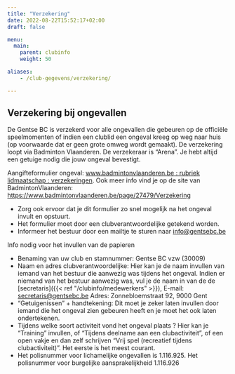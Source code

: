 ```yaml
---
title: "Verzekering"
date: 2022-08-22T15:52:17+02:00
draft: false

menu:
  main:
    parent: clubinfo
    weight: 50

aliases:
    - /club-gegevens/verzekering/ 

---
```


## Verzekering bij ongevallen
De Gentse BC is verzekerd voor alle ongevallen die gebeuren op de officiële speelmomenten of indien een clublid een ongeval kreeg op weg naar huis (op voorwaarde dat er geen grote omweg wordt gemaakt). De verzekering loopt via Badminton Vlaanderen. De verzekeraar is “Arena”. Je hebt altijd een getuige nodig die jouw ongeval bevestigt.

Aangifteformulier ongeval: [www.badmintonvlaanderen.be : rubriek lidmaatschap : verzekeringen](https://www.badmintonvlaanderen.be/file/913692/?dl=1). Ook meer info vind je op de site van BadmintonVlaanderen: https://www.badmintonvlaanderen.be/page/27479/Verzekering

* Zorg ook ervoor dat je dit formulier zo snel mogelijk na het ongeval invult en opstuurt.
* Het formulier moet door een clubverantwoordelijke getekend worden.
* Informeer het bestuur door een mailtje te sturen naar info@gentsebc.be

Info nodig voor het invullen van de papieren

* Benaming van uw club en stamnummer: Gentse BC vzw (30009)
* Naam en adres clubverantwoordelijke: Hier kan je de naam invullen van iemand van het bestuur die aanwezig was tijdens het ongeval. Indien er niemand van het bestuur aanwezig was, vul je de naam in van de de [secretaris]({{< ref "/clubinfo/medewerkers" >}}), E-mail: secretaris@gentsebc.be
Adres: Zonnebloemstraat 92, 9000 Gent
* “Getuigenissen” + handtekening: Dit moet je zeker laten invullen door iemand die het ongeval zien gebeuren heeft en je moet het ook laten ondertekenen.
* Tijdens welke soort activiteit vond het ongeval plaats ? Hier kan je “Training” invullen, of “Tijdens deelname aan een clubactiviteit”, of een open vakje en dan zelf schrijven “Vrij spel (recreatief tijdens clubactiviteit)”. Het eerste is het meest courant.
* Het polisnummer voor lichamelijke ongevallen is 1.116.925. Het polisnummer voor burgelijke aansprakelijkheid 1.116.926

